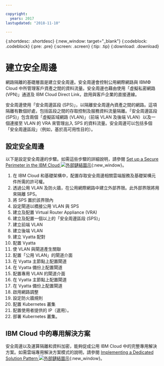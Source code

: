 ```yaml
---

copyright:
  years: 2017
lastupdated: "2018-11-10"

---
```


{:shortdesc: .shortdesc}
{:new_window: target="_blank"}
{:codeblock: .codeblock}
{:pre: .pre}
{:screen: .screen}
{:tip: .tip}
{:download: .download}

# 建立安全周邊
網路隔離的基礎層面是建立安全周邊。安全周邊會控制公用網際網路與 IBM© Cloud 中所管理客戶資產之間的資料流量。安全周邊也藉由使用「虛擬私密網路 (VPN)」通道及 IBM Cloud Direct Link，啟用與客戶企業的直接連線。

安全周邊使用「安全周邊區段 (SPS)」，以隔離安全周邊內資產之間的網路。這項隔離有數個好處，包括區段之間的存取控制及服務資料流量隔離。「安全周邊區段 (SPS)」包含兩個「虛擬區域網路 (VLAN)」（前端 VLAN 及後端 VLAN）以及一個連接至 VLAN 的 VRA 來管理出入 SPS 的資料流量。安全周邊可以包括多個「安全周邊區段」（例如，基於高可用性目的）。

## 設定安全周邊

以下是設定安全周邊的步驟。如需這些步驟的詳細說明，請參閱 [Set up a Secure Perimeter in the IBM Cloud ![外部鏈結圖示](../../icons/launch-glyph.svg "外部鏈結圖示")](https://developer.ibm.com/dwblog/2018/ibm-cloud-vyatta-set-up-secure-perimeter){:new_window}。

1. 在 IBM Cloud 和基礎架構中，配置存取安全周邊相關雲端服務及基礎架構元件所需的許可權。
2. 透過公用 VLAN 及防火牆，在公用網際網路中建立外部界限。此外部界限將用來隔離 SPS。
3. 將 SPS 置於該界限內
4. 設定閘道以橋接公用 VLAN 與 SPS
5. 建立及配置 Virtual Router Appliance (VRA)
6. 建立及配置一個以上的「安全周邊區段 (SPS)」
7. 建立前端 VLAN
8. 建立後端 VLAN
9. 建立 Vyatta 配對
10. 配置 Vyatta
11. 使 VLAN 與閘道產生關聯
12. 配置「公用 VLAN」的閘道介面
13. 在 Vyatta 主節點上配置閘道
14. 在 Vyatta 備份上配置閘道
15. 配置專用 VLAN 的閘道介面
16. 在 Vyatta 主節點上配置閘道
17. 在 Vyatta 備份上配置閘道
18. 啟用網路調整
19. 設定防火牆規則
20. 配置 Kubernetes 叢集
21. 配置使用者提供的 IP（選用）。
22. 部署 Kubernetes 叢集。

## IBM Cloud 中的專用解決方案
安全周邊以及運算隔離和資料加密，能夠促成公用 IBM Cloud 中的完整專用解決方案。如需雲端專用解決方案模式的說明，請參閱 [Implementing a Dedicated Solution Pattern ![外部鏈結圖示](../../icons/launch-glyph.svg "外部鏈結圖示")](https://developer.ibm.com/dwblog/2018/ibm-cloud-dedicated-cloud-solution-patterns/){:new_window}。
